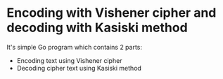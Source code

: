 # Encoding with Vishener cipher and decoding with Kasiski method
It's simple Go program which contains 2 parts:
* Encoding text using Vishener cipher
* Decoding cipher text using Kasiski method
